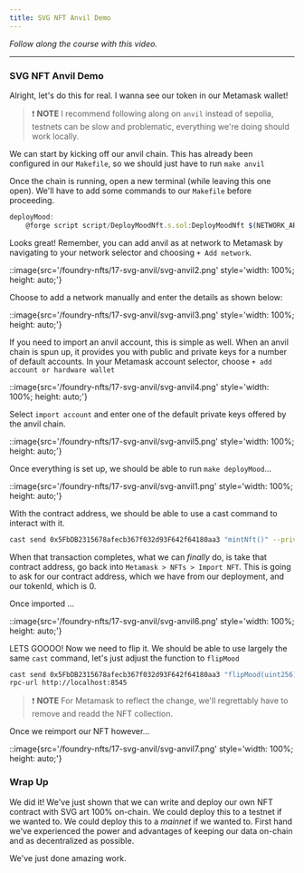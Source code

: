 ```yaml
---
title: SVG NFT Anvil Demo
---
```


_Follow along the course with this video._

---

### SVG NFT Anvil Demo

Alright, let's do this for real. I wanna see our token in our Metamask wallet!

> ❗ **NOTE**
> I recommend following along on `anvil` instead of sepolia, testnets can be slow and problematic, everything we're doing should work locally.

We can start by kicking off our anvil chain. This has already been configured in our `Makefile`, so we should just have to run `make anvil`

Once the chain is running, open a new terminal (while leaving this one open). We'll have to add some commands to our `Makefile` before proceeding.

```js
deployMood:
	@forge script script/DeployMoodNft.s.sol:DeployMoodNft $(NETWORK_ARGS)
```

Looks great! Remember, you can add anvil as at network to Metamask by navigating to your network selector and choosing `+ Add network`.

::image{src='/foundry-nfts/17-svg-anvil/svg-anvil2.png' style='width: 100%; height: auto;'}

Choose to add a network manually and enter the details as shown below:

::image{src='/foundry-nfts/17-svg-anvil/svg-anvil3.png' style='width: 100%; height: auto;'}

If you need to import an anvil account, this is simple as well. When an anvil chain is spun up, it provides you with public and private keys for a number of default accounts. In your Metamask account selector, choose `+ add account or hardware wallet`

::image{src='/foundry-nfts/17-svg-anvil/svg-anvil4.png' style='width: 100%; height: auto;'}

Select `import account` and enter one of the default private keys offered by the anvil chain.

::image{src='/foundry-nfts/17-svg-anvil/svg-anvil5.png' style='width: 100%; height: auto;'}

Once everything is set up, we should be able to run `make deployMood`...

::image{src='/foundry-nfts/17-svg-anvil/svg-anvil1.png' style='width: 100%; height: auto;'}

With the contract address, we should be able to use a cast command to interact with it.

```bash
cast send 0x5FbDB2315678afecb367f032d93F642f64180aa3 "mintNft()" --private-key ac0974bec39a17e36ba4a6b4d238ff944bacb478cbed5efcae784d7bf4f2ff80 --rpc-url http://localhost:8545
```

When that transaction completes, what we can _finally_ do, is take that contract address, go back into `Metamask > NFTs > Import NFT`. This is going to ask for our contract address, which we have from our deployment, and our tokenId, which is 0.

Once imported ...

::image{src='/foundry-nfts/17-svg-anvil/svg-anvil6.png' style='width: 100%; height: auto;'}

LETS GOOOO! Now we need to flip it. We should be able to use largely the same `cast` command, let's just adjust the function to `flipMood`

```bash
cast send 0x5FbDB2315678afecb367f032d93F642f64180aa3 "flipMood(uint256)" 0 --private-key ac0974bec39a17e36ba4a6b4d238ff944bacb478cbed5efcae784d7bf4f2ff80 --
rpc-url http://localhost:8545
```

> ❗ **NOTE**
> For Metamask to reflect the change, we'll regrettably have to remove and readd the NFT collection.

Once we reimport our NFT however...

::image{src='/foundry-nfts/17-svg-anvil/svg-anvil7.png' style='width: 100%; height: auto;'}

### Wrap Up

We did it! We've just shown that we can write and deploy our own NFT contract with SVG art 100% on-chain. We could deploy this to a testnet if we wanted to. We could deploy this to a _mainnet_ if we wanted to. First hand we've experienced the power and advantages of keeping our data on-chain and as decentralized as possible.

We've just done amazing work.

